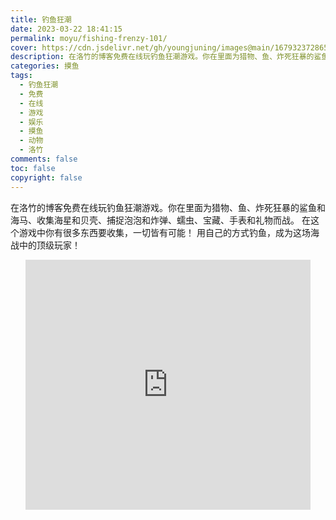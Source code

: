 ```yaml
---
title: 钓鱼狂潮
date: 2023-03-22 18:41:15
permalink: moyu/fishing-frenzy-101/
cover: https://cdn.jsdelivr.net/gh/youngjuning/images@main/1679323728659.png
description: 在洛竹的博客免费在线玩钓鱼狂潮游戏。你在里面为猎物、鱼、炸死狂暴的鲨鱼和海马、收集海星和贝壳、捕捉泡泡和炸弹、蠕虫、宝藏、手表和礼物而战。 在这个游戏中你有很多东西要收集，一切皆有可能！ 用自己的方式钓鱼，成为这场海战中的顶级玩家！
categories: 摸鱼
tags:
  - 钓鱼狂潮
  - 免费
  - 在线
  - 游戏
  - 娱乐
  - 摸鱼
  - 动物
  - 洛竹
comments: false
toc: false
copyright: false
---
```


在洛竹的博客免费在线玩钓鱼狂潮游戏。你在里面为猎物、鱼、炸死狂暴的鲨鱼和海马、收集海星和贝壳、捕捉泡泡和炸弹、蠕虫、宝藏、手表和礼物而战。 在这个游戏中你有很多东西要收集，一切皆有可能！ 用自己的方式钓鱼，成为这场海战中的顶级玩家！

<center>
  <iframe width="90.5%" height="400" src="https://static.scorenga.com/data/101/index.html" title="YouTube video player" frameborder="0" allow="accelerometer; autoplay;" allowfullscreen></iframe>
</center>
